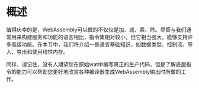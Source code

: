 # 概述

值得庆幸的是，WebAssembly可以做的不仅仅是加、减、乘、除。尽管与我们通常用来构建服务和功能的语言相比，指令集相对较小，但它相当强大，能够支持许多高级功能。在本节中，我们将介绍一些语言基础知识，如数据类型、控制流、导入、导出和使用线性内存。

同样，请记住，没有人期望您在原始wat中编写真正的生产代码，但是了解底层指令的能力可以帮助您更好地欣赏各种编译器生成WebAssembly输出时所做的工作。